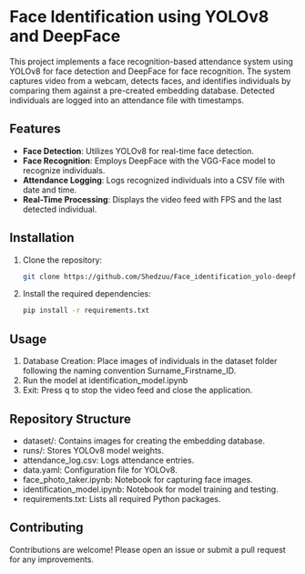 # Face Identification using YOLOv8 and DeepFace

This project implements a face recognition-based attendance system using YOLOv8 for face detection and DeepFace for face recognition. The system captures video from a webcam, detects faces, and identifies individuals by comparing them against a pre-created embedding database. Detected individuals are logged into an attendance file with timestamps.

## Features
- **Face Detection**: Utilizes YOLOv8 for real-time face detection.
- **Face Recognition**: Employs DeepFace with the VGG-Face model to recognize individuals.
- **Attendance Logging**: Logs recognized individuals into a CSV file with date and time.
- **Real-Time Processing**: Displays the video feed with FPS and the last detected individual.

## Installation
1. Clone the repository:
   ```bash
   git clone https://github.com/Shedzuu/Face_identification_yolo-deepface.git

2. Install the required dependencies:
   ```bash
   pip install -r requirements.txt

## Usage
1.  Database Creation: Place images of individuals in the dataset folder following the naming convention Surname_Firstname_ID.
2.  Run the model at identification_model.ipynb
3.  Exit: Press q to stop the video feed and close the application.

## Repository Structure
- dataset/: Contains images for creating the embedding database.
- runs/: Stores YOLOv8 model weights.
- attendance_log.csv: Logs attendance entries.
- data.yaml: Configuration file for YOLOv8.
- face_photo_taker.ipynb: Notebook for capturing face images.
- identification_model.ipynb: Notebook for model training and testing.
- requirements.txt: Lists all required Python packages.


## Contributing
Contributions are welcome! Please open an issue or submit a pull request for any improvements.

